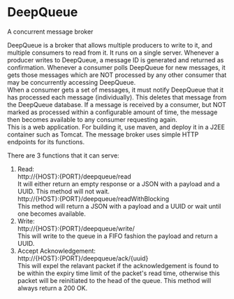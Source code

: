 # DeepQueue
A concurrent message broker

DeepQueue is a broker that allows multiple producers to write to it, and multiple consumers to read from it. It runs on a single server. Whenever a producer writes to DeepQueue, a message ID is generated and returned as confirmation. Whenever a consumer polls DeepQueue for new messages, it gets those messages which are NOT processed by any other consumer that may be concurrently accessing DeepQueue.  
When a consumer gets a set of messages, it must notify DeepQueue that it has processed each message (individually). This deletes that message from the DeepQueue database. If a message is received by a consumer, but NOT marked as processed within a configurable amount of time, the message then becomes available to any consumer requesting again.  
This is a web application. For building it, use maven, and deploy it in a J2EE container such as Tomcat. The message broker uses simple HTTP endpoints for its functions.  

There are 3 functions that it can serve:  
1. Read:  
  http://{HOST}:{PORT}/deepqueue/read  
  It will either return an empty response or a JSON with a payload and a UUID. This method will not wait.  
  http://{HOST}:{PORT}/deepqueue/readWithBlocking  
  This method will return a JSON with a payload and a UUID or wait until one becomes available.    
2. Write:  
  http://{HOST}:{PORT}/deepqueue/write/<payload>  
  This will write to the queue in a FIFO fashion the payload and return a UUID.    
3. Accept Acknowledgement:  
  http://{HOST}:{PORT}/deepqueue/ack/{uuid}  
  This will expel the relavant packet if the acknowledgement is found to be within the expiry time limit of the packet's read time, otherwise this packet will be reinitiated to the head of the queue. This method will always return a 200 OK.
